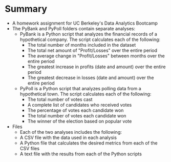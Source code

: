 # Summary

- A homework assignment for UC Berkeley's Data Analytics Bootcamp
- The PyBank and PyPoll folders contain separate analyses:
  - PyBank is a Python script that analyzes the financial records of a hypothetical company. The script calculates each of the following:
    - The total number of months included in the dataset
    - The total net amount of "Profit/Losses" over the entire period
    - The average change in "Profit/Losses" between months over the entire period
    - The greatest increase in profits (date and amount) over the entire period
    - The greatest decrease in losses (date and amount) over the entire period
  - PyPoll is a Python script that analyzes polling data from a hypothetical town. The script calculates each of the following:
    - The total number of votes cast
    - A complete list of candidates who received votes
    - The percentage of votes each candidate won
    - The total number of votes each candidate won
    - The winner of the election based on popular vote
- Files
  - Each of the two analyses includes the following:
  - A CSV file with the data used in each analysis
  - A Python file that calculates the desired metrics from each of the CSV files
  - A text file with the results from each of the Python scripts
